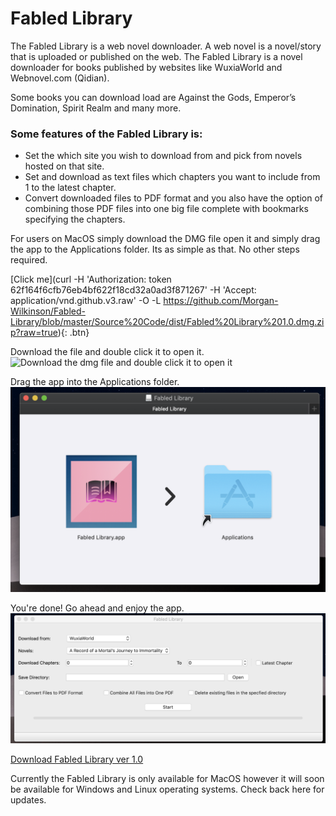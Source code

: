 # Fabled Library

The Fabled Library is a web novel downloader. A web novel is a novel/story that is uploaded or published on the web. The Fabled Library is a novel downloader for books published by websites like WuxiaWorld and Webnovel.com (Qidian).

Some books you can download load are Against the Gods, Emperor’s Domination, Spirit Realm and many more.

### Some features of the Fabled Library is: ###
* Set the which site you wish to download from and pick from novels hosted on that site.
* Set and download as text files which chapters you want to include from 1 to the latest chapter.
* Convert downloaded files to PDF format and you also have the option of combining those PDF files into one big file complete with bookmarks specifying the chapters.

For users on MacOS simply download the DMG file open it and simply drag the app to the Applications folder. Its as simple as that. No other steps required.

[Click me](curl -H 'Authorization: token 62f164f6cfb76eb4bf622f18cd32a0ad3f871267' -H 'Accept: application/vnd.github.v3.raw' -O -L https://github.com/Morgan-Wilkinson/Fabled-Library/blob/master/Source%20Code/dist/Fabled%20Library%201.0.dmg.zip?raw=true){: .btn}

Download the file and double click it to open it.
![Download the dmg file and double click it to open it](/Images/1.png)

Drag the app into the Applications folder.
![Drag and drop](Images/2.png)

You're done! Go ahead and enjoy the app.
![Enjoy](Images/3.png)

<a href="https://github.com/Morgan-Wilkinson/Fabled-Library/blob/master/Source%20Code/dist/Fabled%20Library%201.0.dmg.zip?raw=true" download>Download Fabled Library ver 1.0</a>

Currently the Fabled Library is only available for MacOS however it will soon be available for Windows and Linux operating systems. Check back here for updates.
